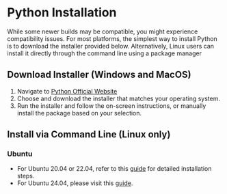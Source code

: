 # Python Installation

While some newer builds may be compatible, you might experience compatibility issues. For most platforms, the simplest way to install Python is to download the installer provided below. Alternatively, Linux users can install it directly through the command line using a package manager

## Download Installer (Windows and MacOS)
1. Navigate to [Python Official Website](https://www.python.org/downloads/)
2. Choose and download the installer that matches your operating system.
3. Run the installer and follow the on-screen instructions, or manually install the package based on your selection.

## Install via Command Line (Linux only)

### Ubuntu

- For Ubuntu 20.04 or 22.04, refer to this [guide](https://phoenixnap.com/kb/how-to-install-python-3-ubuntu) for detailed installation steps.
- For Ubuntu 24.04, please visit this [guide](https://www.rosehosting.com/blog/how-to-install-python-on-ubuntu-24-04/).